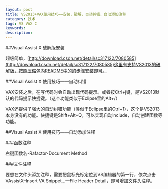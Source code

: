 ```yaml
---
layout: post
title: VS2013+VAX使用技巧——安装，破解，自动纠错，自动添加注释
category: 技术
tags: VS VAX C
keywords: 
description: 
---
```


##Visual Assist X 破解版安装

超级简单，[http://download.csdn.net/detail/sc317122/7080585](http://download.csdn.net/detail/sc317122/7080585)这里有支持VS2013的破解版，按照压缩包内README中的的步骤安装即可。

##Visual Assist X 使用技巧——自动纠错

VAX安装之后，在写代码时会自动出现代码提示。或者按Ctrl+j键，是VS2013默认的代码提示快捷键。（这个功能类似于Eclipse里的Alt+/）

VAX还提供了强大的自动纠错功能（类似于Eclipse里的Ctrl+1），这个是VS2013本身没有的功能。快捷键是Shift+Alt+Q，可以实现自动include，自动创建函数等功能。

##Visual Assist X 使用技巧——自动添加注释

###函数注释

右键函数名-Rafactor-Document Method

###文件注释

要想在文件头添加注释，需要把鼠标光标定位到VS编辑器的第一行，依次点击VAssistX–Insert VA Snippet…—File Header Detail，即可增加文件头注释。

